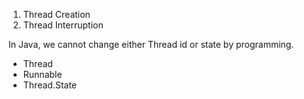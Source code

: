 1. Thread Creation
2. Thread Interruption

In Java, we cannot change either Thread id or state by programming.

* Thread
* Runnable
* Thread.State



